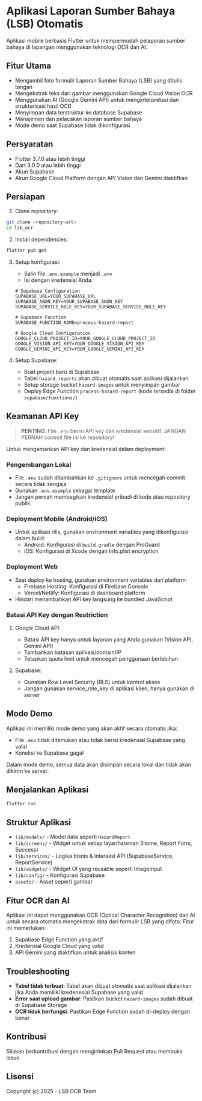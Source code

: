 # Aplikasi Laporan Sumber Bahaya (LSB) Otomatis

Aplikasi mobile berbasis Flutter untuk mempermudah pelaporan sumber bahaya di lapangan menggunakan teknologi OCR dan AI.

## Fitur Utama

- Mengambil foto formulir Laporan Sumber Bahaya (LSB) yang ditulis tangan
- Mengekstrak teks dari gambar menggunakan Google Cloud Vision OCR
- Menggunakan AI (Google Gemini API) untuk menginterpretasi dan strukturisasi hasil OCR
- Menyimpan data terstruktur ke database Supabase
- Manajemen dan pelacakan laporan sumber bahaya
- Mode demo saat Supabase tidak dikonfigurasi

## Persyaratan

- Flutter 3.7.0 atau lebih tinggi
- Dart 3.0.0 atau lebih tinggi
- Akun Supabase
- Akun Google Cloud Platform dengan API Vision dan Gemini diaktifkan

## Persiapan

1. Clone repository:
```bash
git clone <repository-url>
cd lsb_ocr
```

2. Install dependencies:
```bash
flutter pub get
```

3. Setup konfigurasi:
   - Salin file `.env.example` menjadi `.env`
   - Isi dengan kredensial Anda:
   ```
   # Supabase Configuration
   SUPABASE_URL=YOUR_SUPABASE_URL
   SUPABASE_ANON_KEY=YOUR_SUPABASE_ANON_KEY
   SUPABASE_SERVICE_ROLE_KEY=YOUR_SUPABASE_SERVICE_ROLE_KEY

   # Supabase Function
   SUPABASE_FUNCTION_NAME=process-hazard-report

   # Google Cloud Configuration
   GOOGLE_CLOUD_PROJECT_ID=YOUR_GOOGLE_CLOUD_PROJECT_ID
   GOOGLE_VISION_API_KEY=YOUR_GOOGLE_VISION_API_KEY
   GOOGLE_GEMINI_API_KEY=YOUR_GOOGLE_GEMINI_API_KEY
   ```

4. Setup Supabase:
   - Buat project baru di Supabase
   - Tabel `hazard_reports` akan dibuat otomatis saat aplikasi dijalankan
   - Setup storage bucket `hazard-images` untuk menyimpan gambar
   - Deploy Edge Function `process-hazard-report` (kode tersedia di folder `supabase/functions/`)

## Keamanan API Key

> **PENTING**: File `.env` berisi API key dan kredensial sensitif. JANGAN PERNAH commit file ini ke repository!

Untuk mengamankan API key dan kredensial dalam deployment:

### Pengembangan Lokal
- File `.env` sudah ditambahkan ke `.gitignore` untuk mencegah commit secara tidak sengaja
- Gunakan `.env.example` sebagai template
- Jangan pernah membagikan kredensial pribadi di kode atau repository publik

### Deployment Mobile (Android/iOS)
- Untuk aplikasi rilis, gunakan environment variables yang dikonfigurasi dalam build:
  - Android: Konfigurasi di `build.gradle` dengan ProGuard
  - iOS: Konfigurasi di Xcode dengan Info.plist encryption

### Deployment Web
- Saat deploy ke hosting, gunakan environment variables dari platform:
  - Firebase Hosting: Konfigurasi di Firebase Console
  - Vercel/Netlify: Konfigurasi di dashboard platform
- Hindari menambahkan API key langsung ke bundled JavaScript

### Batasi API Key dengan Restriction
1. Google Cloud API:
   - Batasi API key hanya untuk layanan yang Anda gunakan (Vision API, Gemini API)
   - Tambahkan batasan aplikasi/domain/IP
   - Tetapkan quota limit untuk mencegah penggunaan berlebihan

2. Supabase:
   - Gunakan Row Level Security (RLS) untuk kontrol akses
   - Jangan gunakan service_role_key di aplikasi klien, hanya gunakan di server

## Mode Demo

Aplikasi ini memiliki mode demo yang akan aktif secara otomatis jika:
- File `.env` tidak ditemukan atau tidak berisi kredensial Supabase yang valid
- Koneksi ke Supabase gagal

Dalam mode demo, semua data akan disimpan secara lokal dan tidak akan dikirim ke server.

## Menjalankan Aplikasi

```bash
flutter run
```

## Struktur Aplikasi

- `lib/models/` - Model data seperti `HazardReport`
- `lib/screens/` - Widget untuk setiap layar/halaman (Home, Report Form, Success)
- `lib/services/` - Logika bisnis & interaksi API (SupabaseService, ReportService)
- `lib/widgets/` - Widget UI yang reusable seperti ImageInput
- `lib/config/` - Konfigurasi Supabase
- `assets/` - Asset seperti gambar

## Fitur OCR dan AI

Aplikasi ini dapat menggunakan OCR (Optical Character Recognition) dan AI untuk secara otomatis mengekstrak data dari formulir LSB yang difoto. Fitur ini memerlukan:

1. Supabase Edge Function yang aktif
2. Kredensial Google Cloud yang valid
3. API Gemini yang diaktifkan untuk analisis konten

## Troubleshooting

- **Tabel tidak terbuat**: Tabel akan dibuat otomatis saat aplikasi dijalankan jika Anda memiliki kredenesial Supabase yang valid
- **Error saat upload gambar**: Pastikan bucket `hazard-images` sudah dibuat di Supabase Storage
- **OCR tidak berfungsi**: Pastikan Edge Function sudah di-deploy dengan benar

## Kontribusi

Silakan berkontribusi dengan mengirimkan Pull Request atau membuka Issue.

## Lisensi

Copyright (c) 2025 - LSB OCR Team
